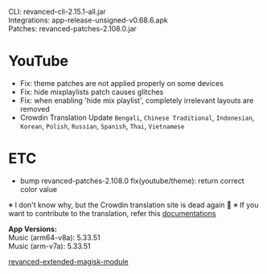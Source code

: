 CLI: revanced-cli-2.15.1-all.jar  
Integrations: app-release-unsigned-v0.68.6.apk  
Patches: revanced-patches-2.108.0.jar  

YouTube
==
- Fix: theme patches are not applied properly on some devices
- Fix: hide mixplaylists patch causes glitches
- Fix: when enabling 'hide mix playlist', completely irrelevant layouts are removed
- Crowdin Translation Update
`Bengali`, `Chinese Traditional`, `Indonesian`, `Korean`, `Polish`, `Russian`, `Spanish`, `Thai`, `Vietnamese`

ETC
==
- bump revanced-patches-2.108.0
fix(youtube/theme): return correct color value

※ I don't know why, but the Crowdin translation site is dead again 🤷
※ If you want to contribute to the translation, refer this [documentations](https://telegra.ph/How-to-contribute-to-Crowdin-translations-via-upload-of-stringsxml-file-11-10)
  
**App Versions:**  
Music (arm64-v8a): 5.33.51  
Music (arm-v7a): 5.33.51  

[revanced-extended-magisk-module](https://github.com/nikhilbadyal/revanced-magisk-module)  
